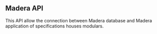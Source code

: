 ## Madera API

This API allow the connection between Madera database and Madera application of specifications houses modulars.

